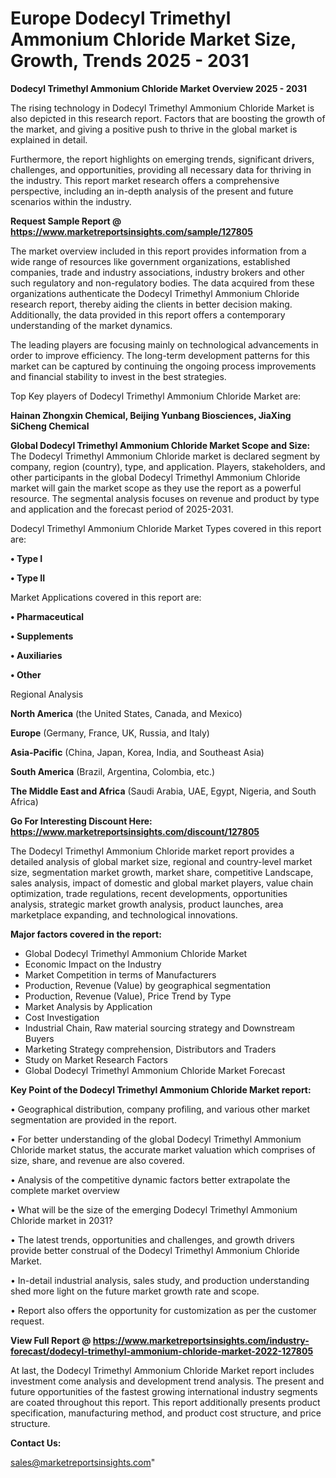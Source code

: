  # Europe Dodecyl Trimethyl Ammonium Chloride Market Size, Growth, Trends 2025 - 2031

<Strong> Dodecyl Trimethyl Ammonium Chloride Market Overview 2025 - 2031</strong>

The rising technology in Dodecyl Trimethyl Ammonium Chloride Market is also depicted in this research report. Factors that are boosting the growth of the market, and giving a positive push to thrive in the global market is explained in detail.

Furthermore, the report highlights on emerging trends, significant drivers, challenges, and opportunities, providing all necessary data for thriving in the industry. This report market research offers a comprehensive perspective, including an in-depth analysis of the present and future scenarios within the industry.

<strong>Request Sample Report @ <a href=https://www.marketreportsinsights.com/sample/127805>https://www.marketreportsinsights.com/sample/127805</a></strong>

The market overview included in this report provides information from a wide range of resources like government organizations, established companies, trade and industry associations, industry brokers and other such regulatory and non-regulatory bodies. The data acquired from these organizations authenticate the Dodecyl Trimethyl Ammonium Chloride research report, thereby aiding the clients in better decision making. Additionally, the data provided in this report offers a contemporary understanding of the market dynamics.

The leading players are focusing mainly on technological advancements in order to improve efficiency. The long-term development patterns for this market can be captured by continuing the ongoing process improvements and financial stability to invest in the best strategies.

Top Key players of Dodecyl Trimethyl Ammonium Chloride Market are:

<strong>Hainan Zhongxin Chemical, Beijing Yunbang Biosciences, JiaXing SiCheng Chemical</strong>

<strong><b>Global Dodecyl Trimethyl Ammonium Chloride Market Scope and Size:</b></strong>
The Dodecyl Trimethyl Ammonium Chloride market is declared segment by company, region (country), type, and application. Players, stakeholders, and other participants in the global Dodecyl Trimethyl Ammonium Chloride market will gain the market scope as they use the report as a powerful resource. The segmental analysis focuses on revenue and product by type and application and the forecast period of 2025-2031.

Dodecyl Trimethyl Ammonium Chloride Market Types covered in this report are:

<strong>• Type I

• Type II</strong>

Market Applications covered in this report are:

<strong>• Pharmaceutical

• Supplements

• Auxiliaries

• Other</strong> 

Regional Analysis

<strong>North America</strong> (the United States, Canada, and Mexico)

<strong>Europe</strong> (Germany, France, UK, Russia, and Italy)

<strong>Asia-Pacific</strong> (China, Japan, Korea, India, and Southeast Asia)

<strong>South America</strong> (Brazil, Argentina, Colombia, etc.)

<strong>The Middle East and Africa</strong> (Saudi Arabia, UAE, Egypt, Nigeria, and South Africa)

<strong>Go For Interesting Discount Here: <a href=https://www.marketreportsinsights.com/discount/127805>https://www.marketreportsinsights.com/discount/127805</a></strong>

The Dodecyl Trimethyl Ammonium Chloride market report provides a detailed analysis of global market size, regional and country-level market size, segmentation market growth, market share, competitive Landscape, sales analysis, impact of domestic and global market players, value chain optimization, trade regulations, recent developments, opportunities analysis, strategic market growth analysis, product launches, area marketplace expanding, and technological innovations.

<strong><b>Major factors covered in the report:</b></strong>
<ul>
  <li>Global Dodecyl Trimethyl Ammonium Chloride Market </li>
  <li>Economic Impact on the Industry</li>
  <li>Market Competition in terms of Manufacturers</li>
  <li>Production, Revenue (Value) by geographical segmentation</li>
  <li>Production, Revenue (Value), Price Trend by Type</li>
  <li>Market Analysis by Application</li>
  <li>Cost Investigation</li>
  <li>Industrial Chain, Raw material sourcing strategy and Downstream Buyers</li>
  <li>Marketing Strategy comprehension, Distributors and Traders</li>
  <li>Study on Market Research Factors</li>
  <li>Global Dodecyl Trimethyl Ammonium Chloride Market Forecast</li>
</ul>

<strong><b>Key Point of the Dodecyl Trimethyl Ammonium Chloride Market report:</b></strong>

• Geographical distribution, company profiling, and various other market segmentation are provided in the report.

• For better understanding of the global Dodecyl Trimethyl Ammonium Chloride market status, the accurate market valuation which comprises of size, share, and revenue are also covered.

• Analysis of the competitive dynamic factors better extrapolate the complete market overview

• What will be the size of the emerging Dodecyl Trimethyl Ammonium Chloride market in 2031?

• The latest trends, opportunities and challenges, and growth drivers provide better construal of the Dodecyl Trimethyl Ammonium Chloride Market.

• In-detail industrial analysis, sales study, and production understanding shed more light on the future market growth rate and scope.

• Report also offers the opportunity for customization as per the customer request.

<strong><b>View Full Report @ <a href=https://www.marketreportsinsights.com/industry-forecast/dodecyl-trimethyl-ammonium-chloride-market-2022-127805>https://www.marketreportsinsights.com/industry-forecast/dodecyl-trimethyl-ammonium-chloride-market-2022-127805</a></b></strong>


At last, the Dodecyl Trimethyl Ammonium Chloride Market report includes investment come analysis and development trend analysis. The present and future opportunities of the fastest growing international industry segments are coated throughout this report. This report additionally presents product specification, manufacturing method, and product cost structure, and price structure.

<strong>Contact Us:</strong>

sales@marketreportsinsights.com"
